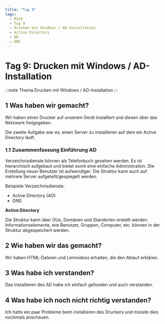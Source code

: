 ```yaml
---
title: "Tag 9"
tags:
  - M126
  - Tag 9
  - Drucken mit Windows / AD-Installation
  - Active Directory
  - AD
  - DNS
---
```


# Tag 9: Drucken mit Windows / AD-Installation

:::note Thema
Drucken mit Windows / AD-Installation
:::

## 1 Was haben wir gemacht?

Wir haben einen Drucker auf unserem Gerät installiert und diesen über das Netzwerk freigegeben.

Die zweite Aufgabe war es, einen Server zu installieren auf dem ein Active Directory läuft.

### 1.1 Zusammenfassung Einführung AD

Verzeichnisdienste können als Telefonbuch gesehen werden. Es ist hierarchisch aufgebaut und bietet somit eine einfache Administration. Die Erstellung neuer Benutzer ist aufwendiger. Die Struktur kann auch auf mehrere Server aufgeteilt/gespiegelt werden.

Beispiele Verzeichnisdienste:

- Active Directory (AD)
- DNS

**Active Directory**

Die Struktur kann über OUs, Domänen und Standorten erstellt werden. Informationselemente, wie Benutzer, Gruppen, Computer, etc. können in der Struktur abgespeichert werden.

## 2 Wie haben wir das gemacht?

Wir haben HTML-Dateien und Lernvideos erhalten, die den Ablauf erklären.

## 3 Was habe ich verstanden?

Das installieren des AD habe ich einfach gefunden und auch verstanden.

## 4 Was habe ich noch nicht richtig verstanden?

Ich hatte ein paar Probleme beim installieren des Druckers und müsste dies nochmals anschauen.
